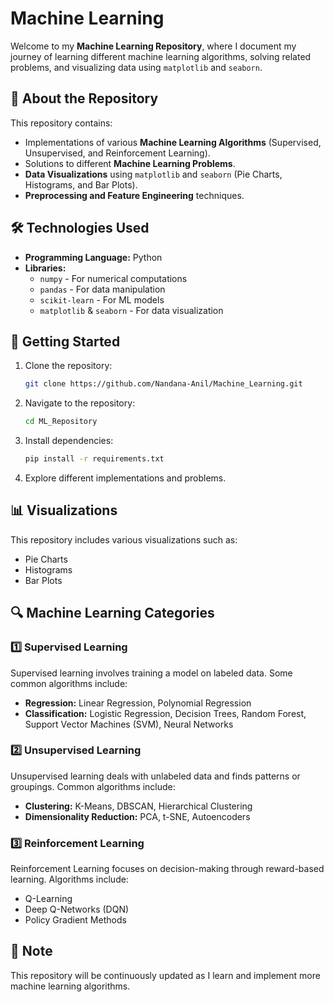 ﻿# Machine Learning

Welcome to my **Machine Learning Repository**, where I document my journey of learning different machine learning algorithms, solving related problems, and visualizing data using `matplotlib` and `seaborn`.

## 📌 About the Repository
This repository contains:
- Implementations of various **Machine Learning Algorithms** (Supervised, Unsupervised, and Reinforcement Learning).
- Solutions to different **Machine Learning Problems**.
- **Data Visualizations** using `matplotlib` and `seaborn` (Pie Charts, Histograms, and Bar Plots).
- **Preprocessing and Feature Engineering** techniques.

## 🛠 Technologies Used
- **Programming Language:** Python
- **Libraries:**
  - `numpy` - For numerical computations
  - `pandas` - For data manipulation
  - `scikit-learn` - For ML models
  - `matplotlib` & `seaborn` - For data visualization

## 🚀 Getting Started
1. Clone the repository:
   ```bash
   git clone https://github.com/Nandana-Anil/Machine_Learning.git
   ```
2. Navigate to the repository:
   ```bash
   cd ML_Repository
   ```
3. Install dependencies:
   ```bash
   pip install -r requirements.txt
   ```
4. Explore different implementations and problems.

## 📊 Visualizations
This repository includes various visualizations such as:
- Pie Charts
- Histograms
- Bar Plots

## 🔍 Machine Learning Categories
### 1️⃣ Supervised Learning
Supervised learning involves training a model on labeled data. Some common algorithms include:
- **Regression:** Linear Regression, Polynomial Regression
- **Classification:** Logistic Regression, Decision Trees, Random Forest, Support Vector Machines (SVM), Neural Networks

### 2️⃣ Unsupervised Learning
Unsupervised learning deals with unlabeled data and finds patterns or groupings. Common algorithms include:
- **Clustering:** K-Means, DBSCAN, Hierarchical Clustering
- **Dimensionality Reduction:** PCA, t-SNE, Autoencoders

### 3️⃣ Reinforcement Learning
Reinforcement Learning focuses on decision-making through reward-based learning. Algorithms include:
- Q-Learning
- Deep Q-Networks (DQN)
- Policy Gradient Methods

## 📌 Note
This repository will be continuously updated as I learn and implement more machine learning algorithms.
